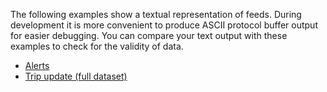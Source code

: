 The following examples show a textual representation of feeds. During development it is more convenient to produce ASCII protocol buffer output for easier debugging. You can compare your text output with these examples to check for the validity of data.

*   [Alerts](alerts.asciipb)
*   [Trip update (full dataset)](trip-updates-full.asciipb)

